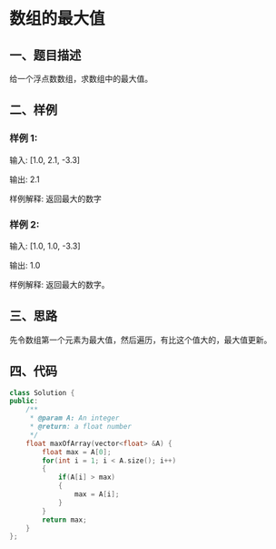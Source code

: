 # 数组的最大值 
## 一、题目描述
给一个浮点数数组，求数组中的最大值。
## 二、样例
### 样例 1:

输入:  [1.0, 2.1, -3.3]

输出: 2.1	

样例解释: 返回最大的数字
### 样例 2:

输入:  [1.0, 1.0, -3.3]

输出: 1.0	

样例解释: 返回最大的数字。
## 三、思路
先令数组第一个元素为最大值，然后遍历，有比这个值大的，最大值更新。
## 四、代码
```cpp
class Solution {
public:
    /**
     * @param A: An integer
     * @return: a float number
     */
    float maxOfArray(vector<float> &A) {
        float max = A[0];
        for(int i = 1; i < A.size(); i++)
        {
            if(A[i] > max)
            {
                max = A[i];
            }
        }
        return max;
    }
};
```